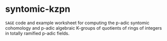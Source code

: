 # syntomic-kzpn
`SAGE` code and example worksheet for computing the p-adic syntomic cohomology and p-adic algebraic
K-groups of quotients of rings of integers in totally ramified p-adic fields.
